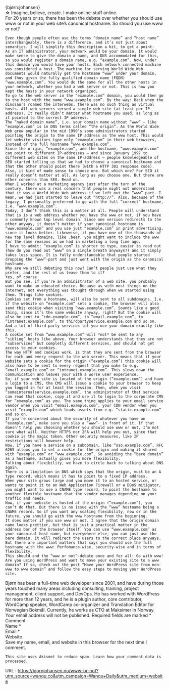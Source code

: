   {bjørn:johansen}  
    ☆ Imagine, believe, create. I make online-stuff online.  
    For 20 years or so, there has been the debate over whether you should use www or not in your web site’s canonical hostname. So should you use www or not?  
      
    Even though people often use the terms “domain name” and “host name” interchangeably, there is a difference, and it’s not just about semantics. I will simplify this description a bit, to get a point:  
    As an IT administrator, your network would be your domain. It would make sense to give the domain a name, and DNS accommodated for this, so you would register a domain name, e.g. “example.com”. Now, under this domain you would have your hosts. Each network connected machine was considered a host. The machine for serving World Wide Web documents would naturally get the hostname “www” under your domain, and thus given the fully qualified domain name (FQDN) “www.example.com”. You would do the same for all the other hosts in your network, whether you had a web server or not. This is how you kept the hosts in your network organized.  
    To go to the web server in the “example.com” domain, you would then go to the host with the name “www.example.com”. By the way: Back when the dinosaurs roamed the interwebs, there was no such thing as virtual hosts. All web servers served a single web site (at least per IP address). It really didn’t matter what hostname you used, as long as it pointed to the correct IP address.  
    The “naked domain name”, i.e. your domain name without “www” – like “example.com” is in DNS terms called “the origin”. As the World Wide Web grew popular in the mid 1990’s some administrators started pointing the origin to the same IP address as the www host. This would let website visitors type only “example.com” in their web browsers, instead of the full hostname “www.example.com”.  
    Since the origin, “example.com”, and the hostname, “www.example.com” can point to different IP-addresses – and since January 1997 to different web sites on the same IP-address – people knowledgeable of SEO started telling us that we had to choose a canonical hostname and that the other should point there (with a HTTP 301 response code).  
    Also, it kind of made sense to choose one. But which one? For SEO it really doesn’t matter at all. As long as you choose one. But there are other concerns than SEO. Read on.  
    When I worked at a marketing agency just after the turn of the century, there was a real concern that people might not understand that it was a World Wide Web address if we left out the “www” part. I mean, we had just started to leave out “http://”. Also, because of the legacy, I personally preferred to go with the full “correct” hostname, i.e. “www.example.com”.  
    Today, I don’t think this is a matter at all. People will understand that is is a web address whether you have the www or not, if you have a commonly known top level domain. Since one version redirects to the other anyway, it doesn’t matter if your canonical hostname is “www.example.com” and you use just “example.com” in print advertising, since it looks better. Likeweise, if you have one of the thousands of new top level domains, like .beer, you might want to include the www for the same reasons as we had in marketing a long time ago.  
    I have to admit: “example.com” is shorter to type, easier to read out (how do you read out “www” on a single breath anyways?) and it simply takes less space. It is fully understandable that people started dropping the “www”-part and just went with the origin as the canonical hostname.  
    Why are we still debating this now? Can’t people just use what they prefer, and the rest of us leave them to it?  
    Yes, of course.  
    But you see, if you’re an administrator of a web site, you probably want to make an educated choice. Because as with most things on the internet, not everything was thought through when we started using them. Things like cookies.  
    Cookies set from a hostname, will also be sent to all subdomains. I.e. if the website on “example.com” sets a cookie, the browser will also send this cookie when visiting “www.example.com”. Sounds like a good thing, since it’s the same website anyway, right? But the cookie will also be sent to “cdn.example.com”, to “email.example.com”, to “intranet.example.com”, to thirdpartyservice.example.com and so on. And a lot of third party services let you use your domain exactly like this.  
    A cookie set from “www.example.com” will *not* be sent to any “sibling” hosts like above. Your browser understands that they are not “subservices” but completly different services, and should not get access to your cookies.  
    The way HTTP and cookies work, is that they are sent from the browser for each and every request to the web server. This means that if your website sets a cookie for the origin (“example.com”) this cookie will also have to be sent to every request that you make to e.g. “email.example.com” or “intranet.example.com”. This slows down the communication and leaves your with a worse user experience.  
    So, if your web site is located at the origin (“example.com”) and have a login to a CMS, the CMS will issue a cookie to your browser to keep you logged in for at least the session. Then, when you visit “someinternalservice.example.com”, the administrator of that service can read that cookie, copy it and use it to login to the corporate CMS for “example.com” as you. The same thing applies to your email service vendor when you visit “email.example.com”, your CDN vendor when you visit “example.com” which loads assets from e.g. “static.example.com” and so on.  
    If you’re concerned about the security of whatever you have on “example.com”, make sure you slap a “www”- in front of it. If that doesn’t help you choosing whether you should use www or not, I’m not sure what will. Neither HTTPS nor 2FA will help you out, since that cookie is the magic token. Other security measures, like IP restrictions will however help.  
    Now, if you have a service on a subdomain, like “sso.example.com”, RFC 6265 allows you to set a cookie for the origin and making it shared with “example.com” or “www.example.com”. So avoiding the “bare domain” as a hostname, actually gives you more flexibility.  
    Talking about flexibility, we have to circle back to talking about DNS again.  
    There is a limitation in DNS which says that the origin, must be an A type record, which means it has to point to a fixed IP address.  
    When your site grows large and you move it to an hosted service, or wants to point it to an Web Application Firewall or a DDoS mitigator, you might want to use a CNAME type record, to point the hostname to another flexible hostname that the vendor manages depending on your traffic and needs.  
    Now, if your website is hosted at the origin (“example.com”), you can’t do that. But there is no issue with the “www” hostname being a CNAME record. So if you want any scaling flexibility, now or in the future, you should go with the www hostname from the beginning.  
    It does matter if you use www or not. I agree that the origin domain name looks prettier, but that is just a practical matter in the address bar of the browser itself. You can use “www.example.com” as your canonical host name, but everywhere else, you can just use the bare domain. It will redirect the users to the correct place anyways.  
    But there are important matters that says you should use the full hostname with the www: Perfomance-wise, security-wise and in terms of flexibility.  
    This should end the “www or not”-debate once and for all: Go with www!  
    Are you using WordPress and want to move your existing site to a www domain? If so, check out the post “Move your WordPress site from non-www to www domain” and follow the easy steps to moving your WordPress site.  
    
Bjørn has been a full-time web developer since 2001, and have during those years touched many areas including consulting, training, project management, client support, and DevOps. He has worked with WordPress for more than 12 years, and he is a plugin author, core contributor, WordCamp speaker, WordCamp co-organizer and Translation Editor for Norwegian Bokmål. Currently, he works as CTO at Maksimer in Norway.	  
    Your email address will not be published. Required fields are marked *  
    Comment   
    Name *   
    Email *   
    Website   
    Save my name, email, and website in this browser for the next time I comment.  
     

  
      
      
    This site uses Akismet to reduce spam. Learn how your comment data is processed.  
    
  URL : https://bjornjohansen.no/www-or-not?utm_source=wanqu.co&utm_campaign=Wanqu+Daily&utm_medium=website